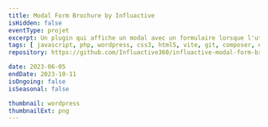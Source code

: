 ```yaml
---
title: Modal Form Brochure by Influactive
isHidden: false
eventType: projet
excerpt: Un plugin qui affiche un modal avec un formulaire lorsque l'utilisateur clique sur un lien avec l'ID `#brochure` et un paramètre `?file=FILEID.`
tags: [ javascript, php, wordpress, css3, html5, vite, git, composer, eslint ]
repository: https://github.com/Influactive360/influactive-modal-form-brochure

date: 2023-06-05
endDate: 2023-10-11
isOngoing: false
isSeasonal: false

thumbnail: wordpress
thumbnailExt: png
---
```

